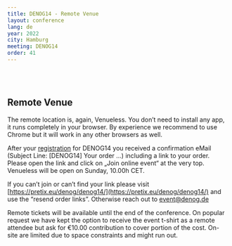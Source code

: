 ```yaml
---
title: DENOG14 - Remote Venue
layout: conference
lang: de
year: 2022
city: Hamburg
meeting: DENOG14
order: 41
---
```


<br>
<br>

## Remote Venue

The remote location is, again, Venueless. You don’t need to install any app, it runs completely in your browser. By experience we recommend to use Chrome but it will work in any other browsers as well. 

After your <a href="tickets.html">registration</a> for DENOG14 you received a confirmation eMail (Subject Line: [DENOG14] Your order ...) including a link to your order. Please open the link and click on „Join online event“ at the very top. Venueless will be open on Sunday, 10.00h CET. 

If you can’t join or can’t find your link please visit [https://pretix.eu/denog/denog14/](https://pretix.eu/denog/denog14/) and use the “resend order links”. Otherwise reach out to event@denog.de 

Remote tickets will be available until the end of the conference. On popular request we have kept the option to receive the event t-shirt as a remote attendee but ask for €10.00 contribution to cover portion of the cost. On-site are limited due to space constraints and might run out. 


